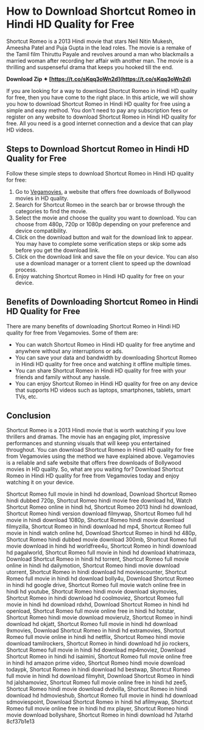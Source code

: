 
 
# How to Download Shortcut Romeo in Hindi HD Quality for Free
 
Shortcut Romeo is a 2013 Hindi movie that stars Neil Nitin Mukesh, Ameesha Patel and Puja Gupta in the lead roles. The movie is a remake of the Tamil film Thiruttu Payale and revolves around a man who blackmails a married woman after recording her affair with another man. The movie is a thrilling and suspenseful drama that keeps you hooked till the end.
 
**Download Zip ✦ [https://t.co/sKqq3oWn2d](https://t.co/sKqq3oWn2d)**


 
If you are looking for a way to download Shortcut Romeo in Hindi HD quality for free, then you have come to the right place. In this article, we will show you how to download Shortcut Romeo in Hindi HD quality for free using a simple and easy method. You don't need to pay any subscription fees or register on any website to download Shortcut Romeo in Hindi HD quality for free. All you need is a good internet connection and a device that can play HD videos.
 
## Steps to Download Shortcut Romeo in Hindi HD Quality for Free
 
Follow these simple steps to download Shortcut Romeo in Hindi HD quality for free:
 
1. Go to [Vegamovies](https://www.vegamovies.zone/2023/04/download-shortcut-romeo-2013-hindi-full.html), a website that offers free downloads of Bollywood movies in HD quality.
2. Search for Shortcut Romeo in the search bar or browse through the categories to find the movie.
3. Select the movie and choose the quality you want to download. You can choose from 480p, 720p or 1080p depending on your preference and device compatibility.
4. Click on the download button and wait for the download link to appear. You may have to complete some verification steps or skip some ads before you get the download link.
5. Click on the download link and save the file on your device. You can also use a download manager or a torrent client to speed up the download process.
6. Enjoy watching Shortcut Romeo in Hindi HD quality for free on your device.

## Benefits of Downloading Shortcut Romeo in Hindi HD Quality for Free
 
There are many benefits of downloading Shortcut Romeo in Hindi HD quality for free from Vegamovies. Some of them are:

- You can watch Shortcut Romeo in Hindi HD quality for free anytime and anywhere without any interruptions or ads.
- You can save your data and bandwidth by downloading Shortcut Romeo in Hindi HD quality for free once and watching it offline multiple times.
- You can share Shortcut Romeo in Hindi HD quality for free with your friends and family without any hassle.
- You can enjoy Shortcut Romeo in Hindi HD quality for free on any device that supports HD videos such as laptops, smartphones, tablets, smart TVs, etc.

## Conclusion
 
Shortcut Romeo is a 2013 Hindi movie that is worth watching if you love thrillers and dramas. The movie has an engaging plot, impressive performances and stunning visuals that will keep you entertained throughout. You can download Shortcut Romeo in Hindi HD quality for free from Vegamovies using the method we have explained above. Vegamovies is a reliable and safe website that offers free downloads of Bollywood movies in HD quality. So, what are you waiting for? Download Shortcut Romeo in Hindi HD quality for free from Vegamovies today and enjoy watching it on your device.
 
Shortcut Romeo full movie in hindi hd download,  Download Shortcut Romeo hindi dubbed 720p,  Shortcut Romeo hindi movie free download hd,  Watch Shortcut Romeo online in hindi hd,  Shortcut Romeo 2013 hindi hd download,  Shortcut Romeo hindi version download filmywap,  Shortcut Romeo full hd movie in hindi download 1080p,  Shortcut Romeo hindi movie download filmyzilla,  Shortcut Romeo in hindi download hd mp4,  Shortcut Romeo full movie in hindi watch online hd,  Download Shortcut Romeo in hindi hd 480p,  Shortcut Romeo hindi dubbed movie download 300mb,  Shortcut Romeo full movie download in hindi hd worldfree4u,  Shortcut Romeo in hindi download hd pagalworld,  Shortcut Romeo full movie in hindi hd download khatrimaza,  Download Shortcut Romeo in hindi hd torrent,  Shortcut Romeo full movie online in hindi hd dailymotion,  Shortcut Romeo hindi movie download utorrent,  Shortcut Romeo in hindi download hd moviescounter,  Shortcut Romeo full movie in hindi hd download bolly4u,  Download Shortcut Romeo in hindi hd google drive,  Shortcut Romeo full movie watch online free in hindi hd youtube,  Shortcut Romeo hindi movie download skymovies,  Shortcut Romeo in hindi download hd coolmoviez,  Shortcut Romeo full movie in hindi hd download rdxhd,  Download Shortcut Romeo in hindi hd openload,  Shortcut Romeo full movie online free in hindi hd hotstar,  Shortcut Romeo hindi movie download movierulz,  Shortcut Romeo in hindi download hd okjatt,  Shortcut Romeo full movie in hindi hd download 9xmovies,  Download Shortcut Romeo in hindi hd extramovies,  Shortcut Romeo full movie online in hindi hd netflix,  Shortcut Romeo hindi movie download tamilrockers,  Shortcut Romeo in hindi download hd jio rockers,  Shortcut Romeo full movie in hindi hd download mp4moviez,  Download Shortcut Romeo in hindi hd isaimini,  Shortcut Romeo full movie online free in hindi hd amazon prime video,  Shortcut Romeo hindi movie download todaypk,  Shortcut Romeo in hindi download hd bestwap,  Shortcut Romeo full movie in hindi hd download filmyhit,  Download Shortcut Romeo in hindi hd jalshamoviez,  Shortcut Romeo full movie online free in hindi hd zee5,  Shortcut Romeo hindi movie download dvdvilla,  Shortcut Romeo in hindi download hd hdmovieshub,  Shortcut Romeo full movie in hindi hd download sdmoviespoint,  Download Shortcut Romeo in hindi hd afilmywap,  Shortcut Romeo full movie online free in hindi hd mx player,  Shortcut Romeo hindi movie download bollyshare,  Shortcut Romeo in hindi download hd 7starhd
 8cf37b1e13
 
